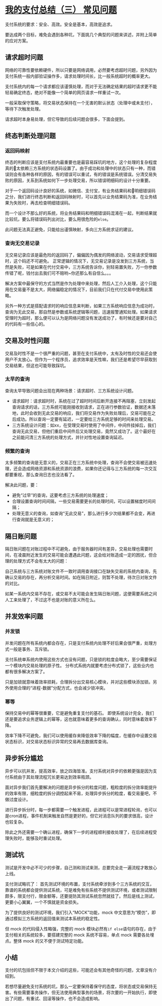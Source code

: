 # [我的支付总结（三） 常见问题](https://www.cnblogs.com/zhenbianshu/p/6664416.html)

支付系统的要求：安全、高效。安全是基本，高效是追求。

要达成两个目标，难免会遇到各种坑，下面挑几个典型的问题来讲述，并附上简单的应对方案。

## 请求超时问题

网络的可靠性要依赖硬件，所以只要是网络调用，必然要考虑超时问题，另外因为支付系统一般内部验证操作多，请求处理时间长，比一般系统超时的概率更大。

支付系统内的每一个请求都应该谨慎处理，而对于无法确定结果的超时请求更不能轻易确定终态，绝对不能像一个简单的网页请求一样重试一次。

一般采取保守策略，将交易状态保持在一个无害的默认状态（处理中或未支付），等待下次触发处理。

请求超时本身易处理，但它导致的后续问题会很多，下面会提到。

## 终态判断处理问题

### 返回码映射

终态的判断应该是支付系统内最重要也是最容易踩坑的地方，这个处理的复杂程度真的太依赖三方系统的状态码设置了。由于成功和处理中的状态只有一种，而错误则会有各种各样的原因，有的错误可以重试，有的错误是系统错误。分清交易失败的原因，关系到系统如何下一步处理交易，所以错误明细码的设计十分重要。

对于一个返回码设计良好的系统，如微信、支付宝，有业务结果码和明细错误码之分，我们进行终态判断和返回码映射时，可以首先以业务结果码为准，在业务结果为失败时，再去检查明细错误码。

而一个设计不那么好的系统，将业务结果码和明细错误码混淆在一起，判断结果就比较坑，要么将错误码列出对比，要么用很危险的`else`。

此问题无法真正避免，只能给出谨慎映射，多向三方系统求证的建议。

### 查询无交易记录

无交易记录应该是最危险的返回码了，偏偏因为偶发的网络波动，交易请求受理超时，这个码还不可避免。 正常逻辑的情况下，无交易记录是没发到三方系统，当然是失败，可是如果在代付交易中，三方系统告诉你，别轻易置失败，万一你参数传错了呢，钱付出去我们可不赔哟~你还那么有自信么。。。

解决方案中最保守的方式当然是作为处理中来处理，然后人工介入处理，这个只能用在交易量不是太大，网络偏稳定的情况下，目前我们只在代付交易中使用此策略。

另外一种方式是搭配请求时的响应信息来判断，如果三方系统响应信息为成功时，查询为无此交易，那自然是参数或系统逻辑等问题，迅速报警通知处理。如果请求受理时为超时，那么便可以认为是网络问题没有发送成功了，有时候还是要对自己的代码有一些信心的。

## 交易及时性问题

交易及时性不是一个很严重的问题，甚至在支付系统中，太有及时性的交易还会使用户不太放心。但作为一个程序员，追求效率是天性嘛，我们还是希望尽早获取到交易结果，但这也可能导致踩坑。

### 太早的查询

查询太早导致问题会出现在两种场景：请求超时、三方系统设计问题。

- 请求超时：请求超时时，系统在过了超时时间后断开连接不再阻塞，立刻发起查询请求的话，三方系统可能刚接收到请求，正在进行参数验证，数据还未落地，此时会收到无此交易的响应，我们将交易作为失败处理后，交易可能在之后成功。所以查询一定要有延迟，一定要给三方系统足够的时间来处理交易。
- 三方系统设计问题：如xx，在受理交易时使用了中间件，中间件挂掉后，我们查询无此交易，但他们重启中间件后又处理交易，竟然又成功了。这个最好在之前能问清三方系统的处理方式，并针对性地设置查询延迟。

### 频繁的查询

太多频繁的查询是无意义的，交易正在三方系统中处理，查询不会使交易被迅速处理，还会造成网络资源和系统资源的浪费，如果你还记得与三方系统的每一次交互都要重视，那么查询日志也没法看了。

解决此问题，要：

- 避免“过早”的查询，这要考虑三方系统的处理速度；
- 合理设置查询时间间隔，一些交易需要更长的处理时间，可以设置梯度时间间隔；
- 处理无意义的查询，如查询“无此交易”，那么进行多少次结果都不会变，再进行查询就是无意义的；

## 隔日账问题

隔日账问题在对账过程中不可避免，由于服务器时间有差异，交易处理也需要时间，在凌晨附近发生的交易可能会遭遇此问题，这会给对账造成一定的困扰，但合理的处理方式不会有太大的问题：

自己系统与三方系统对账文件不一致时调用查询接口在缺失交易的系统内查询，先确认交易的存在，再分析交易时间。如在隔日附近，则暂不处理，待次日对账文件的对比。

如某一系统内交易不存在，或交易不太可能会发生隔日账问题，这便需要系统之间人工来处理了，不过这不也是对账的意义所在么。

## 并发效率问题

### 并发锁

并发问题在所有系统内都会存在，只是支付系统内处理不好后果会很严重，处理方式一般是事务、互斥锁。

支付系统单系统内使用这些方式也没有问题，只是锁的粒度会略大，至少需要保证一个模块内交易处理的原子性。 分布式系统内就要考虑分布式锁了，这些业内也都有很多解决方案了。

只是加锁就意味着效率损耗，合理拆分出交易核心模块，并对这些模块添加锁。另外使用合理的“进程-数据”分配方式，也会减少锁冲突。

### 幂等

保持交易中的幂等很重要，它是避免重复支付的基石。 即使系统设计完全，我们还是要追求业务逻辑上的幂等，这也就意味着更多的查询确认，同时意味着效率下降。

效率下降不可避免，我们可以使用缓存来降低效率下降的幅度，在缓存中设置交易状态标识，对交易状态标识异常的交易再去数据库查询。

## 异步拆分尴尬

异步可以抗并发，提高效率，放之四海皆准。支付系统对异步的依赖更强是因为支付系统由于其处理流程冗长更易达到效率瓶颈。

面对异步我们首先要解决的问题是异步拆分的粒度问题，粗粒度的拆分效率能提升的效率有限，细粒度的拆分调控起来不易，处理异步拆分的粒度，看交易量吧，不做过度设计。

进行异步拆分时，每一步都需要一个触发进程，此进程可以是常进程轮询，也可以是cron进程，事件机制来触发自然是更好的，但它对消息队列的要求很高，设计也较复杂。

除此之外还需要一个确认进程，确保下一步的进程顺利接收处理了，在后续进程受理失败时，能够及时重试处理。

## 测试坑

测试是开发中必不可少的步骤，自己测和测试来测，总要完全走一遍流程才敢放心上线。

支付测试略坑了： 首先测试环境的布置，支付系统牵涉到多个三方系统的交互，靠谱的系统都会提供测试系统，可是难免有些系统不提供测试环境，或者测试限制颇多，限支付行，限金额等，还要提防其测试系统忽然就挂了。然后是线上测试，更要小心翼翼，一个不慎就是资金损失。

为了提供良好的测试环境，我们引入“MOCK”功能，mock 中文意思为“模仿”，即通过模拟三方系统的返回值来测试本系统的稳定性。

但 mock 的代码侵入性略强，完整的 mock 模块必然有`if else`语句的存在，由于支付相关的系统较多，要搭建完整的 mock 系统不容易，单点 mock 需要各处埋点。整体 mock 的又不便于测试特定功能。

## 小结

支付的坑包括但不限于本文介绍的这些，可能还会有其他奇怪的问题，文章没有介绍到。

若想尽量避免支付系统的坑，那么一定要保持着保守的态度，将状态或交易保持无害。有些需要事务操作，但无法使用典型事务的场景，将次要的一开始执行，即使出了问题，有重试、回滚等操作，也不会造成影响。